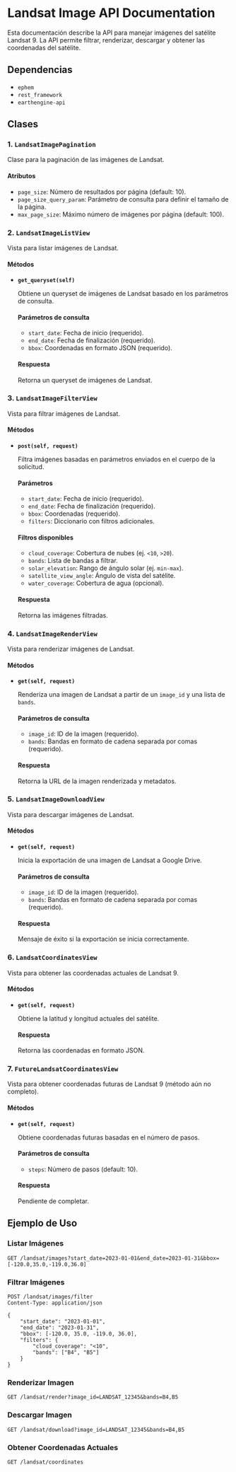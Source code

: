 # Landsat Image API Documentation

Esta documentación describe la API para manejar imágenes del satélite Landsat 9. La API permite filtrar, renderizar, descargar y obtener las coordenadas del satélite.

## Dependencias

- `ephem`
- `rest_framework`
- `earthengine-api`

## Clases

### 1. `LandsatImagePagination`

Clase para la paginación de las imágenes de Landsat.

#### Atributos

- `page_size`: Número de resultados por página (default: 10).
- `page_size_query_param`: Parámetro de consulta para definir el tamaño de la página.
- `max_page_size`: Máximo número de imágenes por página (default: 100).

### 2. `LandsatImageListView`

Vista para listar imágenes de Landsat.

#### Métodos

- **`get_queryset(self)`**

  Obtiene un queryset de imágenes de Landsat basado en los parámetros de consulta.

  #### Parámetros de consulta

  - `start_date`: Fecha de inicio (requerido).
  - `end_date`: Fecha de finalización (requerido).
  - `bbox`: Coordenadas en formato JSON (requerido).

  #### Respuesta

  Retorna un queryset de imágenes de Landsat.

### 3. `LandsatImageFilterView`

Vista para filtrar imágenes de Landsat.

#### Métodos

- **`post(self, request)`**

  Filtra imágenes basadas en parámetros enviados en el cuerpo de la solicitud.

  #### Parámetros

  - `start_date`: Fecha de inicio (requerido).
  - `end_date`: Fecha de finalización (requerido).
  - `bbox`: Coordenadas (requerido).
  - `filters`: Diccionario con filtros adicionales.

  #### Filtros disponibles

  - `cloud_coverage`: Cobertura de nubes (ej. `<10`, `>20`).
  - `bands`: Lista de bandas a filtrar.
  - `solar_elevation`: Rango de ángulo solar (ej. `min-max`).
  - `satellite_view_angle`: Ángulo de vista del satélite.
  - `water_coverage`: Cobertura de agua (opcional).

  #### Respuesta

  Retorna las imágenes filtradas.

### 4. `LandsatImageRenderView`

Vista para renderizar imágenes de Landsat.

#### Métodos

- **`get(self, request)`**

  Renderiza una imagen de Landsat a partir de un `image_id` y una lista de `bands`.

  #### Parámetros de consulta

  - `image_id`: ID de la imagen (requerido).
  - `bands`: Bandas en formato de cadena separada por comas (requerido).

  #### Respuesta

  Retorna la URL de la imagen renderizada y metadatos.

### 5. `LandsatImageDownloadView`

Vista para descargar imágenes de Landsat.

#### Métodos

- **`get(self, request)`**

  Inicia la exportación de una imagen de Landsat a Google Drive.

  #### Parámetros de consulta

  - `image_id`: ID de la imagen (requerido).
  - `bands`: Bandas en formato de cadena separada por comas (requerido).

  #### Respuesta

  Mensaje de éxito si la exportación se inicia correctamente.

### 6. `LandsatCoordinatesView`

Vista para obtener las coordenadas actuales de Landsat 9.

#### Métodos

- **`get(self, request)`**

  Obtiene la latitud y longitud actuales del satélite.

  #### Respuesta

  Retorna las coordenadas en formato JSON.

### 7. `FutureLandsatCoordinatesView`

Vista para obtener coordenadas futuras de Landsat 9 (método aún no completo).

#### Métodos

- **`get(self, request)`**

  Obtiene coordenadas futuras basadas en el número de pasos.

  #### Parámetros de consulta

  - `steps`: Número de pasos (default: 10).

  #### Respuesta

  Pendiente de completar.

## Ejemplo de Uso

### Listar Imágenes

```http
GET /landsat/images?start_date=2023-01-01&end_date=2023-01-31&bbox=[-120.0,35.0,-119.0,36.0]
```

### Filtrar Imágenes

```http
POST /landsat/images/filter
Content-Type: application/json

{
    "start_date": "2023-01-01",
    "end_date": "2023-01-31",
    "bbox": [-120.0, 35.0, -119.0, 36.0],
    "filters": {
        "cloud_coverage": "<10",
        "bands": ["B4", "B5"]
    }
}
```

### Renderizar Imagen

```http
GET /landsat/render?image_id=LANDSAT_12345&bands=B4,B5
```

### Descargar Imagen

```http
GET /landsat/download?image_id=LANDSAT_12345&bands=B4,B5
```

### Obtener Coordenadas Actuales

```http
GET /landsat/coordinates
```